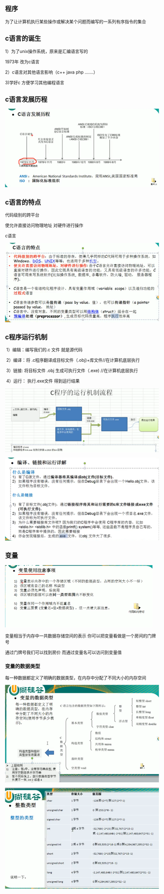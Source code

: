 

## 程序

为了让计算机执行某些操作或解决某个问题而编写的一系列有序指令的集合



## c语言的诞生

1）为了unix操作系统，原来是汇编语言写的

1973年 改为c语言

2）c语言对其他语言影响（c++ java php .......）





3)学好c 方便学习其他编程语言



## c语言发展历程



![image-20211203231755712](笔记.assets\image-20211203231755712.png)



## c语言的特点

代码级别的跨平台

使允许直接访问物理地址 对硬件进行操作

c语言

![image-20211203231939736](笔记.assets\image-20211203231939736.png)

## c程序运行机制

​	1）编辑：编写我们的.c 文件 就是源代码

​	2）编译：将 .c程序翻译成目标文件（.obj)+库文件//在计算机底层执行

​	3）链接: 将目标文件 .obj 生成可执行文件（.exe) //在计算机底层执行

​	4）运行： 执行.exe文件 得到运行结果



![image-20211204101321504](笔记.assets/image-20211204101321504.png)





![image-20211204101728262](笔记.assets/image-20211204101728262.png)



## 变量

![image-20211204220550123](笔记.assets/image-20211204220550123.png)





变量相当于内存中一共数据存储空间的表示 你可以把变量看做是一个房间的门牌号

通过门牌号我们可以找到房价 而通过变量名可以访问到变量值



### 变量的数据类型

每一种数据都定义了明确的数据类型，在内存中分配了不同大小的内存空间



![image-20211204215653295](笔记.assets/image-20211204215653295.png)



![image-20211204215624067](笔记.assets/image-20211204215624067.png)